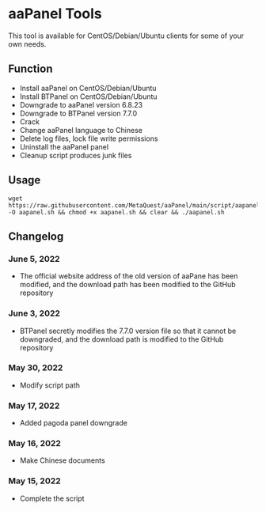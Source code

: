 # aaPanel Tools

This tool is available for CentOS/Debian/Ubuntu clients for some of your own needs.

## Function

- Install aaPanel on CentOS/Debian/Ubuntu
- Install BTPanel on CentOS/Debian/Ubuntu
- Downgrade to aaPanel version 6.8.23
- Downgrade to BTPanel version 7.7.0 
- Crack
- Change aaPanel language to Chinese
- Delete log files, lock file write permissions
- Uninstall the aaPanel panel
- Cleanup script produces junk files

## Usage

~~~
wget https://raw.githubusercontent.com/MetaQuest/aaPanel/main/script/aapanel.sh  -O aapanel.sh && chmod +x aapanel.sh && clear && ./aapanel.sh
~~~


## Changelog
### June 5, 2022
- The official website address of the old version of aaPane has been modified, and the download path has been modified to the GitHub repository

### June 3, 2022
- BTPanel secretly modifies the 7.7.0 version file so that it cannot be downgraded, and the download path is modified to the GitHub repository

### May 30, 2022
- Modify script path

### May 17, 2022
- Added pagoda panel downgrade

### May 16, 2022
- Make Chinese documents

### May 15, 2022
- Complete the script
